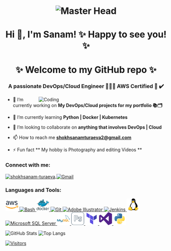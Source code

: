 <h1 align="center">
  <img src="https://nife.io/wp-content/uploads/2022/08/cloud.gif" alt="Master Head" width="900" height="300"/>
</h1>
  <h1 align="center">Hi 👋, I'm Sanam! ✨ Happy to see you! ✨
<h1 align="center">✨ Welcome to my GitHub repo ✨</h1>
<h3 align="center">A passionate DevOps/Cloud Engineer 👩🏻‍💻 AWS Certified  📄 ✔️ </h3>
<img align="right" alt="Coding" width="400" src="https://media.tenor.com/PP9v7VIs6R4AAAAd/scaler-create-impact.gif">

- 🔭 I’m currently working on **My DevOps/Cloud projects for my portfolio 📚🗂**

- 🌱 I’m currently learning **Python | Docker | Kubernetes**

- 🤝 I’m looking to collaborate on **anything that involves DevOps | Cloud**

- 📫 How to reach me **shokhsanamturaeva2@gmail.com**

- ⚡ Fun fact ** My hobby is Photography and editing Videos ** 


<h3 align="left">Connect with me:</h3>
<p align="left">
  <a href="https://linkedin.com/in/shokhsanam-turaeva" target="blank">
    <img align="center" src="https://raw.githubusercontent.com/rahuldkjain/github-profile-readme-generator/master/src/images/icons/Social/linked-in-alt.svg" alt="shokhsanam-turaeva" height="30" width="40" />
  </a>

  <!-- Gmail -->
<a href="mailto:shokhsanam.turaeva2@gmail.com" target="blank">
   <img align="center" src="https://upload.wikimedia.org/wikipedia/commons/7/7e/Gmail_icon_%282020%29.svg" alt="Gmail" width="40" height="30"/>
</a>

</p>

<h3 align="left">Languages and Tools:</h3>
<p align="left">
  <a href="https://aws.amazon.com" target="_blank" rel="noreferrer">
    <img src="https://raw.githubusercontent.com/devicons/devicon/master/icons/amazonwebservices/amazonwebservices-original-wordmark.svg" alt="Amazon AWS" width="40" height="40"/>
  </a>
  <!-- Amazon AWS -->
  <a href="https://www.gnu.org/software/bash/" target="_blank" rel="noreferrer">
    <img src="https://www.vectorlogo.zone/logos/gnu_bash/gnu_bash-icon.svg" alt="Bash" width="40" height="40"/>
  </a>
 <!-- Bash -->
  <a href="https://www.docker.com/" target="_blank" rel="noreferrer">
    <img src="https://raw.githubusercontent.com/devicons/devicon/master/icons/docker/docker-original-wordmark.svg" alt="Docker" width="40" height="40"/>
  </a>
  <!-- Docker -->
  <a href="https://git-scm.com/" target="_blank" rel="noreferrer">
    <img src="https://www.vectorlogo.zone/logos/git-scm/git-scm-icon.svg" alt="Git" width="40" height="40"/>
  </a>
 <!-- Git -->
  <a href="https://www.adobe.com/in/products/illustrator.html" target="_blank" rel="noreferrer">
    <img src="https://www.vectorlogo.zone/logos/adobe_illustrator/adobe_illustrator-icon.svg" alt="Adobe Illustrator" width="40" height="40"/>
  </a>
  <!-- Adobe Illustrator -->
  <a href="https://www.jenkins.io" target="_blank" rel="noreferrer">
    <img src="https://www.vectorlogo.zone/logos/jenkins/jenkins-icon.svg" alt="Jenkins" width="40" height="40"/>
  </a>
  <!-- Jenkins -->
  <a href="https://www.linux.org/" target="_blank" rel="noreferrer">
    <img src="https://raw.githubusercontent.com/devicons/devicon/master/icons/linux/linux-original.svg" alt="Linux" width="40" height="40"/>
  </a>
  <! -- Linux -->
  <a href="https://www.microsoft.com/en-us/sql-server" target="_blank" rel="noreferrer">
    <img src="https://www.svgrepo.com/show/303229/microsoft-sql-server-logo.svg" alt="Microsoft SQL Server" width="40" height="40"/>
  </a>
  <! -- Microsoft SQL Server -->
  <a href="https://www.mysql.com/" target="_blank" rel="noreferrer">
    <img src="https://raw.githubusercontent.com/devicons/devicon/master/icons/mysql/mysql-original-wordmark.svg" alt="MySQL" width="40" height="40"/>
  </a>
  <!-- MySQL -->
  <a href="https://www.photoshop.com/en" target="_blank" rel="noreferrer">
    <img src="https://raw.githubusercontent.com/devicons/devicon/master/icons/photoshop/photoshop-line.svg" alt="Adobe Photoshop" width="40" height="40"/>
  </a>
 <!-- Adobe Photoshop -->
  <a href="https://www.terraform.io/" target="_blank" rel="noreferrer">
    <img src="https://raw.githubusercontent.com/devicons/devicon/master/icons/terraform/terraform-original.svg" alt="Terraform" width="40" height="40"/>
  </a>
  <!-- Terraform -->
  <a href="https://visualstudio.microsoft.com/" target="_blank" rel="noreferrer">
    <img src="https://raw.githubusercontent.com/devicons/devicon/master/icons/visualstudio/visualstudio-plain.svg" alt="Visual Studio" width="40" height="40"/>
  </a>
  <! -- Visual Studio -->
  <a href="https://www.python.org" target="_blank" rel="noreferrer">
    <img src="https://raw.githubusercontent.com/devicons/devicon/master/icons/python/python-original.svg" alt="Python" width="40" height="40"/>
  </a>
  <!-- Python -->
</p>


 ![GitHub Stats](https://github-readme-stats.vercel.app/api?username=Sanam02&show_icons=true&theme=cobalt) 
  ![Top Langs](https://github-readme-stats.vercel.app/api/top-langs/?username=Sanam02&hide=TeX&layout=compact) 


[![Visitors](https://api.visitorbadge.io/api/visitors?path=Sanam02%2FSanam02&label=VISITORS&countColor=%23263759)](https://visitorbadge.io/status?path=Sanam02%2FSanam02)
